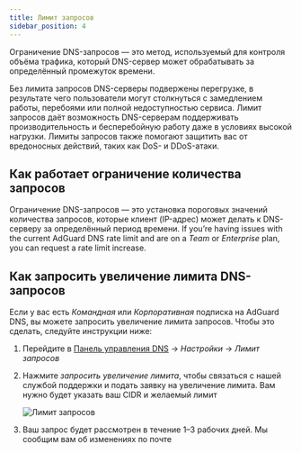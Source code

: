 ```yaml
---
title: Лимит запросов
sidebar_position: 4
---
```


Ограничение DNS-запросов — это метод, используемый для контроля объёма трафика, который DNS-сервер может обрабатывать за определённый промежуток времени.

Без лимита запросов DNS-серверы подвержены перегрузке, в результате чего пользователи могут столкнуться с замедлением работы, перебоями или полной недоступностью сервиса. Лимит запросов даёт возможность DNS-серверам поддерживать производительность и бесперебойную работу даже в условиях высокой нагрузки. Лимиты запросов также помогают защитить вас от вредоносных действий, таких как DoS- и DDoS-атаки.

## Как работает ограничение количества запросов

Ограничение DNS-запросов — это установка пороговых значений количества запросов, которые клиент (IP-адрес) может делать к DNS-серверу за определённый период времени. If you’re having issues with the current AdGuard DNS rate limit and are on a _Team_ or _Enterprise_ plan, you can request a rate limit increase.

## Как запросить увеличение лимита DNS-запросов

Если у вас есть _Командная_ или _Корпоративная_ подписка на AdGuard DNS, вы можете запросить увеличение лимита запросов. Чтобы это сделать, следуйте инструкции ниже:

1. Перейдите в [Панель управления DNS](https://adguard-dns.io/dashboard/) → _Настройки_ → _Лимит запросов_

2. Нажмите _запросить увеличение лимита_, чтобы связаться с нашей службой поддержки и подать заявку на увеличение лимита. Вам нужно будет указать ваш CIDR и желаемый лимит

     ![Лимит запросов](https://cdn.adtidy.org/content/kb/dns/private/rate_limit.png)

3. Ваш запрос будет рассмотрен в течение 1–3 рабочих дней. Мы сообщим вам об изменениях по почте
